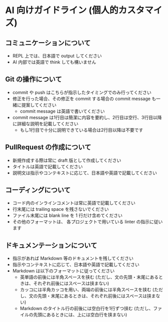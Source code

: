 # AI 向けガイドライン (個人的カスタマイズ)

## コミュニケーションについて

- REPL 上では、日本語で output してください
- AI 内部では英語で think しても構いません

## Git の操作について

- commit や push はこちらが指示したタイミングでのみ行ってください
- 修正を行った場合、その修正を commit する場合の commit message も一緒に提案してください
  - commit message は英語で書いてください
- commit message は1行目は簡潔に内容を要約し、2行目は空行、3行目以降に詳細な説明を記載してください
  - もし1行目で十分に説明できている場合は2行目以降は不要です

## PullRequest の作成について

- 新規作成する際は常に draft 版として作成してください
- タイトルは英語で記載してください
- 説明文は指示やコンテキストに応じて、日本語や英語で記載してください

## コーディングについて

- コード内のインラインコメントは常に英語で記載してください
- 行末尾には trailing space を残さないでください
- ファイル末尾には blank line を 1 行だけ含めてください
- その他のフォーマットは、 各プロジェクトで用いている linter の指示に従います

## ドキュメンテーションについて

- 指示があれば Markdown 等のドキュメントを残してください
- 指示やコンテキストに応じて、日本語や英語で記載してください
- Markdown は以下のフォーマットに従ってください
  - 英単語の前後には半角スペースを挟む (ただし、文の先頭・末尾にあるときは、それぞれ前後にはスペースは挟まない)
  - カッコには半角カッコを用い、両端の前後には半角スペースを挟む (ただし、文の先頭・末尾にあるときは、それぞれ前後にはスペースは挟まない)
  - Markdown のタイトル行の前後には空白行を1行ずつ挟む (ただし、ファイルの先頭にあるときには、上には空白行を挟まない)

